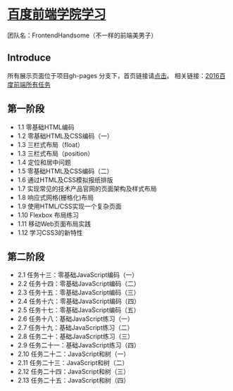 # [百度前端学院学习](http://nutlee.github.io/FrontendHandsome/)
团队名：FrontendHandsome（不一样的前端美男子）
## Introduce
所有展示页面位于项目gh-pages 分支下，首页链接请[点击](http://nutlee.github.io/FrontendHandsome/)。
相关链接：[2016百度前端所有任务](http://ife.baidu.com/task/all)
## 第一阶段
* 1.1 零基础HTML编码
* 1.2 零基础HTML及CSS编码（一）
* 1.3 三栏式布局（float）
* 1.3 三栏式布局（position）
* 1.4 定位和居中问题
* 1.5 零基础HTML及CSS编码（二）
* 1.6 通过HTML及CSS模拟报纸排版
* 1.7 实现常见的技术产品官网的页面架构及样式布局
* 1.8 响应式网格(栅格化)布局
* 1.9 使用HTML/CSS实现一个复杂页面
* 1.10 Flexbox 布局练习
* 1.11 移动Web页面布局实践
* 1.12 学习CSS3的新特性

## 第二阶段
* 2.1 任务十三：零基础JavaScript编码（一）
* 2.2 任务十四：零基础JavaScript编码（二）
* 2.3 任务十五：零基础JavaScript编码（三）
* 2.4 任务十六：零基础JavaScript编码（四）
* 2.5 任务十七：零基础JavaScript编码（五）
* 2.6 任务十八：基础JavaScript练习（一）
* 2.7 任务十九：基础JavaScript练习（二）
* 2.8 任务二十：基础JavaScript练习（三）
* 2.9 任务二十一：基础JavaScript练习（四）
* 2.10 任务二十二：JavaScript和树（一）
* 2.11 任务二十三：JavaScript和树（二）
* 2.12 任务二十四：JavaScript和树（三）
* 2.13 任务二十五：JavaScript和树（四）

